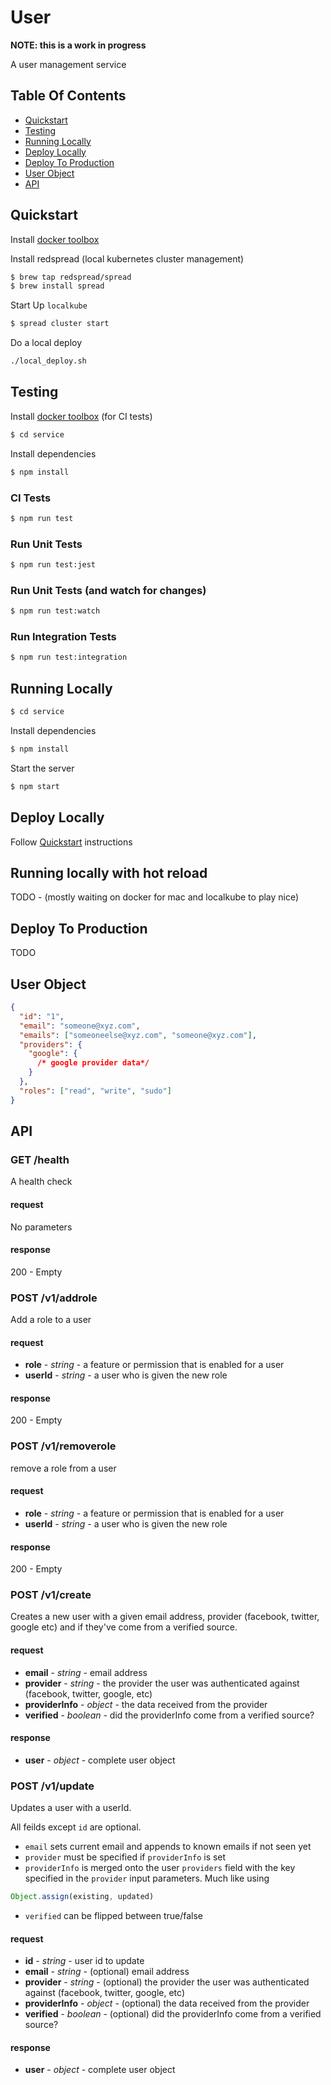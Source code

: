 # User

**NOTE: this is a work in progress**

A user management service

## Table Of Contents

- [Quickstart](#quickstart)
- [Testing](#testing)
- [Running Locally](#running-locally)
- [Deploy Locally](#deploy-locally)
- [Deploy To Production](#deploy-to-production)
- [User Object](#user-object)
- [API](#api)

## Quickstart

Install [docker toolbox](https://www.docker.com/products/docker-toolbox)

Install redspread (local kubernetes cluster management)

```bash
$ brew tap redspread/spread
$ brew install spread
```

Start Up `localkube`

```bash
$ spread cluster start
```

Do a local deploy

```bash
./local_deploy.sh
```

## Testing

Install [docker toolbox](https://www.docker.com/products/docker-toolbox) (for CI tests)

```sh
$ cd service
```

Install dependencies

```sh
$ npm install
```

### CI Tests

```sh
$ npm run test
```

### Run Unit Tests

```sh
$ npm run test:jest
```

### Run Unit Tests (and watch for changes)

```sh
$ npm run test:watch
```

### Run Integration Tests

```sh
$ npm run test:integration
```

## Running Locally

```sh
$ cd service
```

Install dependencies

```sh
$ npm install
```

Start the server

```sh
$ npm start
```

## Deploy Locally

Follow [Quickstart](#quickstart) instructions

## Running locally with hot reload

TODO - (mostly waiting on docker for mac and localkube to play nice)

## Deploy To Production

TODO

## User Object

```json
{
  "id": "1",
  "email": "someone@xyz.com",
  "emails": ["someoneelse@xyz.com", "someone@xyz.com"],
  "providers": {
    "google": {
      /* google provider data*/
    }
  },
  "roles": ["read", "write", "sudo"]
}
```

## API

### GET /health

A health check

#### request

No parameters

#### response

200 - Empty

### POST /v1/addrole

Add a role to a user

#### request

- **role** - *string* - a feature or permission that is enabled for a user
- **userId** - *string* - a user who is given the new role

#### response

200 - Empty


### POST /v1/removerole

remove a role from a user

#### request

- **role** - *string* - a feature or permission that is enabled for a user
- **userId** - *string* - a user who is given the new role

#### response

200 - Empty

### POST /v1/create

Creates a new user with a given email address, provider (facebook, twitter, google etc) and if they've come from a verified source.

#### request

- **email** - *string* - email address
- **provider** - *string* - the provider the user was authenticated against (facebook, twitter, google, etc)
- **providerInfo** - *object* - the data received from the provider
- **verified** - *boolean* - did the providerInfo come from a verified source?

#### response

- **user** - *object* - complete user object

### POST /v1/update

Updates a user with a userId.

All feilds except `id` are optional.

- `email` sets current email and appends to known emails if not seen yet
- `provider` must be specified if `providerInfo` is set
- `providerInfo` is merged onto the user `providers` field with the key specified in the `provider` input parameters. Much like using

```js
Object.assign(existing, updated)
```

- `verified` can be flipped between true/false

#### request

- **id** - *string* - user id to update
- **email** - *string* - (optional) email address
- **provider** - *string* - (optional) the provider the user was authenticated against (facebook, twitter, google, etc)
- **providerInfo** - *object* - (optional) the data received from the provider
- **verified** - *boolean* - (optional) did the providerInfo come from a verified source?

#### response

- **user** - *object* - complete user object
